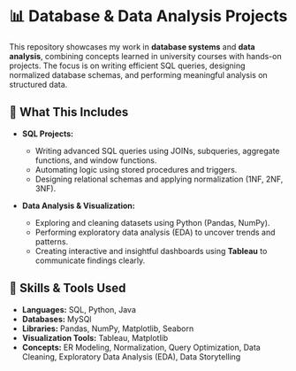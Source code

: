 # 📊 Database & Data Analysis Projects

This repository showcases my work in **database systems** and **data analysis**, combining concepts learned in university courses with hands-on projects. The focus is on writing efficient SQL queries, designing normalized database schemas, and performing meaningful analysis on structured data.

## 🔧 What This Includes

- **SQL Projects:**
  - Writing advanced SQL queries using JOINs, subqueries, aggregate functions, and window functions.
  - Automating logic using stored procedures and triggers.
  - Designing relational schemas and applying normalization (1NF, 2NF, 3NF).

- **Data Analysis & Visualization:**
  - Exploring and cleaning datasets using Python (Pandas, NumPy).
  - Performing exploratory data analysis (EDA) to uncover trends and patterns.
  - Creating interactive and insightful dashboards using **Tableau** to communicate findings clearly.

## 🧠 Skills & Tools Used

- **Languages:** SQL, Python, Java
- **Databases:** MySQl
- **Libraries:** Pandas, NumPy, Matplotlib, Seaborn
- **Visualization Tools:** Tableau, Matplotlib
- **Concepts:** ER Modeling, Normalization, Query Optimization, Data Cleaning, Exploratory Data Analysis (EDA), Data Storytelling

